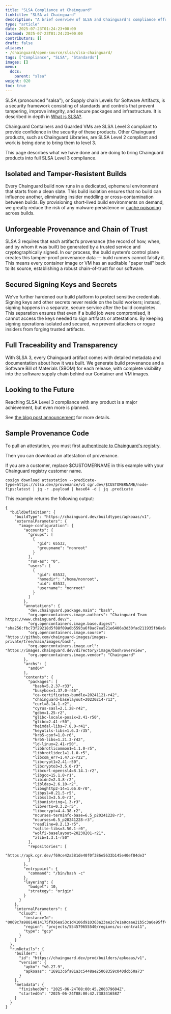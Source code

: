 ```yaml
---
title: "SLSA Compliance at Chainguard"
linktitle: "SLSA at Chainguard"
description: "A brief overview of SLSA and Chainguard's compliance efforts."
type: "article"
date: 2025-07-23T01:24:23+00:00
lastmod: 2025-07-23T01:24:23+00:00
contributors: []
draft: false
aliases:
- /chainguard/open-source/slsa/slsa-chainguard/
tags: ["Compliance", "SLSA", "Standards"]
images: []
menu:
  docs:
    parent: "slsa"
weight: 020
toc: true
---
```


SLSA (pronounced "salsa"), or Supply chain Levels for Software Artifacts, is a security framework consisting of standards and controls that prevent tampering, improve integrity, and secure packages and infrastructure. It is described in depth in [What is SLSA?](/compliance/slsa/what-is-slsa/).

Chainguard Containers and Guarded VMs are SLSA Level 3 compliant to provide confidence in the security of these products. Other Chainguard products, such as Chainguard Libraries, are SLSA Level 2 compliant and work is being done to bring them to level 3.

This page describes what we have done and are doing to bring Chainguard products into full SLSA Level 3 compliance.


## Isolated and Tamper-Resistent Builds

Every Chainguard build now runs in a dedicated, ephemeral environment that starts from a clean slate. This build isolation ensures that no build can influence another, eliminating insider meddling or cross-contamination between builds. By provisioning short-lived build environments on demand, we greatly reduce the risk of any malware persistence or [cache poisoning](https://en.wikipedia.org/wiki/Cache_poisoning) across builds.


## Unforgeable Provenance and Chain of Trust

SLSA 3 requires that each artifact’s provenance (the record of how, when, and by whom it was built) be generated by a trusted service and cryptographically signed. In our process, the build system’s control plane creates this tamper-proof provenance data — build runners cannot falsify it. This means every container image or VM has an auditable "paper trail" back to its source, establishing a robust chain-of-trust for our software.


## Secured Signing Keys and Secrets

We’ve further hardened our build platform to protect sensitive credentials. Signing keys and other secrets never reside on the build workers; instead, signing happens in a separate, secure service after the build completes. This separation ensures that even if a build job were compromised, it cannot access the keys needed to sign artifacts or attestations. By keeping signing operations isolated and secured, we prevent attackers or rogue insiders from forging trusted artifacts.


## Full Traceability and Transparency

With SLSA 3, every Chainguard artifact comes with detailed metadata and documentation about how it was built. We generate build provenance and a Software Bill of Materials (SBOM) for each release, with complete visibility into the software supply chain behind our Container and VM images.


## Looking to the Future

Reaching SLSA Level 3 compliance with any product is a major achievement, but even more is planned.

See [the blog post announcement](http://chainguard.dev/unchained/this-shit-is-hard-slsa-l3-and-beyond) for more details.


## Sample Provenance Code

To pull an attestation, you must first [authenticate to Chainguard's registry](/chainguard/chainguard-images/chainguard-registry/authenticating/).

Then you can download an attestation of provenance.

If you are a customer, replace $CUSTOMERNAME in this example with your Chainguard registry customer name.

```
cosign download attestation --predicate-type=https://slsa.dev/provenance/v1 cgr.dev/$CUSTOMERNAME/node-fips:latest | jq -r .payload | base64 -d | jq .predicate
```

This example returns the following output:

```
{
  "buildDefinition": {
    "buildType": "https://chainguard.dev/buildtypes/apkoaas/v1",
    "externalParameters": {
      "image-configuration": {
        "accounts": {
          "groups": [
            {
              "gid": 65532,
              "groupname": "nonroot"
            }
          ],
          "run-as": "0",
          "users": [
            {
              "gid": 65532,
              "homedir": "/home/nonroot",
              "uid": 65532,
              "username": "nonroot"
            }
          ]
        },
        "annotations": {
          "dev.chainguard.package.main": "bash",
          "org.opencontainers.image.authors": "Chainguard Team https://www.chainguard.dev/",
          "org.opencontainers.image.base.digest": "sha256:fbc73f29218d5f88f09a0b5593a6f8ad7ea521e6406a3d30fad211935fb6a6a7",
          "org.opencontainers.image.source": "https://github.com/chainguard-images/images-private/tree/main/images/bash",
          "org.opencontainers.image.url": "https://images.chainguard.dev/directory/image/bash/overview",
          "org.opencontainers.image.vendor": "Chainguard"
        },
        "archs": [
          "amd64"
        ],
        "contents": {
          "packages": [
            "bash=5.2.37-r33",
            "busybox=1.37.0-r46",
            "ca-certificates-bundle=20241121-r42",
            "chainguard-baselayout=20230214-r13",
            "curl=8.14.1-r2",
            "cyrus-sasl=2.1.28-r42",
            "gdbm=1.25-r2",
            "glibc-locale-posix=2.41-r50",
            "glibc=2.41-r50",
            "heimdal-libs=7.8.0-r41",
            "keyutils-libs=1.6.3-r35",
            "krb5-conf=1.0-r6",
            "krb5-libs=1.21.3-r42",
            "ld-linux=2.41-r50",
            "libbrotlicommon1=1.1.0-r5",
            "libbrotlidec1=1.1.0-r5",
            "libcom_err=1.47.2-r22",
            "libcrypt1=2.41-r50",
            "libcrypto3=3.5.0-r3",
            "libcurl-openssl4=8.14.1-r2",
            "libgcc=15.1.0-r1",
            "libidn2=2.3.8-r2",
            "libldap=2.6.10-r2",
            "libnghttp2-14=1.66.0-r0",
            "libpsl=0.21.5-r5",
            "libssl3=3.5.0-r3",
            "libunistring=1.3-r3",
            "libverto=0.3.2-r5",
            "libxcrypt=4.4.38-r2",
            "ncurses-terminfo-base=6.5_p20241228-r3",
            "ncurses=6.5_p20241228-r3",
            "readline=8.2.13-r5",
            "sqlite-libs=3.50.1-r0",
            "wolfi-baselayout=20230201-r21",
            "zlib=1.3.1-r50"
          ],
          "repositories": [
            "https://apk.cgr.dev/f69ce42a381de40f0f386e5633b145e40ef84de3"
          ]
        },
        "entrypoint": {
          "command": "/bin/bash -c"
        },
        "layering": {
          "budget": 10,
          "strategy": "origin"
        }
      }
    },
    "internalParameters": {
      "cloud": {
        "instanceId": "0069c7a98814814175f936ea53c1d4106d910363a23ae2c7e1a8caae21b5c3a0e95ff40d47fcba2fa188ee3fef00c860323d445a8e89c2f864fc5bf5525d6c87f9fb6ea7caf33008b353bb7f0f74b095dc1d769c5dcf15",
        "region": "projects/554579655540/regions/us-central1",
        "type": "gcp"
      }
    }
  },
  "runDetails": {
    "builder": {
      "id": "https://chainguard.dev/prod/builders/apkoaas/v1",
      "version": {
        "apko": "v0.27.9",
        "apkoaas": "16913c6fa81a3c5448ae25068359c040dcb50a73"
      }
    },
    "metadata": {
      "finishedOn": "2025-06-24T08:00:45.200379604Z",
      "startedOn": "2025-06-24T08:00:42.738341658Z"
    }
  }
}
```
